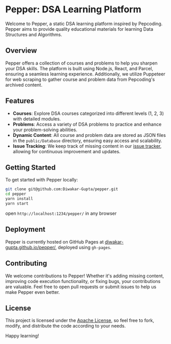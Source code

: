 # Pepper: DSA Learning Platform

Welcome to Pepper, a static DSA learning platform inspired by Pepcoding. Pepper aims to provide quality educational materials for learning Data Structures and Algorithms.

## Overview

Pepper offers a collection of courses and problems to help you sharpen your DSA skills. The platform is built using Node.js, React, and Parcel, ensuring a seamless learning experience. Additionally, we utilize Puppeteer for web scraping to gather course and problem data from Pepcoding's archived content.

## Features

- **Courses**: Explore DSA courses categorized into different levels (1, 2, 3) with detailed modules.
- **Problems**: Access a variety of DSA problems to practice and enhance your problem-solving abilities.
- **Dynamic Content**: All course and problem data are stored as JSON files in the `public/Database` directory, ensuring easy access and scalability.
- **Issue Tracking**: We keep track of missing content in our [issue tracker](https://github.com/Diwakar-Gupta/pepper/issues/1), allowing for continuous improvement and updates.

## Getting Started

To get started with Pepper locally:

```bash
git clone git@github.com:Diwakar-Gupta/pepper.git
cd pepper
yarn install
yarn start
```

open `http://localhost:1234/pepper/` in any browser

## Deployment

Pepper is currently hosted on GitHub Pages at [diwakar-gupta.github.io/pepper/](https://diwakar-gupta.github.io/pepper/), deployed using `gh-pages`.

## Contributing

We welcome contributions to Pepper! Whether it's adding missing content, improving code execution functionality, or fixing bugs, your contributions are valuable. Feel free to open pull requests or submit issues to help us make Pepper even better.

## License

This project is licensed under the [Apache License](LICENSE), so feel free to fork, modify, and distribute the code according to your needs.

Happy learning!
